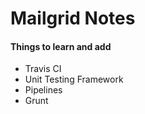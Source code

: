 # Mailgrid Notes

#### Things to learn and add
* Travis CI
* Unit Testing Framework
* Pipelines
* Grunt